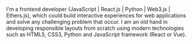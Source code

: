 I'm a frontend developer (JavaScript | React.js | Python | Web3.js | Ethers.js), which could build interactive experiences for web applications and solve any challenging problem that occur. I am an old hand in developing responsible layouts from scratch using modern technologies such as HTML5, CSS3, Python and JavaScript framework (React or Vue).